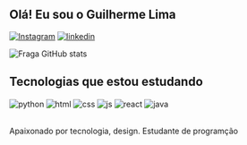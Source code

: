 
## Olá! Eu sou o Guilherme Lima 


[![Instagram](https://img.shields.io/badge/Instagram-E4405F?style=for-the-badge&logo=instagram&logoColor=white)](https://www.instagram.com/eaigui_/)
[![linkedin](https://img.shields.io/badge/LinkedIn-0077B5?style=for-the-badge&logo=linkedin&logoColor=white)](www.linkedin.com/in/guilhermedlima04)

![Fraga GitHub stats](https://github-readme-stats.vercel.app/api?username=guidlima&show_icons=true&theme=dracula&count_private=true)

## Tecnologias que estou estudando

<div style="display: inline_block">
  <img align="center" alt="python" src="https://img.shields.io/badge/Python-14354C?style=for-the-badge&logo=python&logoColor=white" />
  <img align="center" alt="html" src="https://img.shields.io/badge/HTML5-E34F26?style=for-the-badge&logo=html5&logoColor=white" />
  <img align="center" alt="css" src="https://img.shields.io/badge/CSS3-1572B6?style=for-the-badge&logo=css3&logoColor=white" />
  <img align="center" alt="js" src="https://img.shields.io/badge/JavaScript-F7DF1E?style=for-the-badge&logo=javascript&logoColor=black" />
  <img align="center" alt="react" src="https://img.shields.io/badge/React-20232A?style=for-the-badge&logo=react&logoColor=61DAFB" />
  <img align="center" alt="java" src="https://img.shields.io/badge/Java-ED8B00?style=for-the-badge&logo=openjdk&logoColor=white" />
</div><br/>

Apaixonado por tecnologia, design. Estudante de programção

